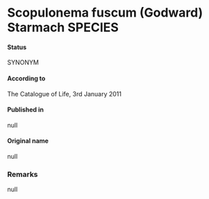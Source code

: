 Scopulonema fuscum (Godward) Starmach SPECIES
=======

#### Status
SYNONYM

#### According to
The Catalogue of Life, 3rd January 2011

#### Published in
null

#### Original name
null

### Remarks
null